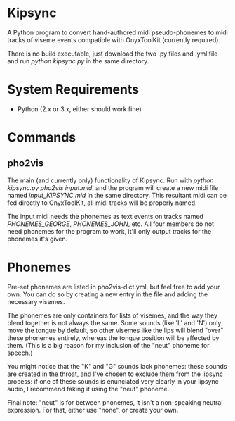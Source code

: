 # Kipsync
A Python program to convert hand-authored midi pseudo-phonemes to midi tracks of viseme events compatible with OnyxToolKit (currently required).

There is no build executable, just download the two .py files and .yml file and run *python kipsync.py* in the same directory.

# System Requirements
- Python (2.x or 3.x, either should work fine)

# Commands
## pho2vis
The main (and currently only) functionality of Kipsync.  Run with *python kipsync.py pho2vis input.mid*, and the program will create a new midi file named *input_KIPSYNC.mid* in the same directory.  This resultant midi can be fed directly to OnyxToolKit, all midi tracks will be properly named.

The input midi needs the phonemes as text events on tracks named *PHONEMES_GEORGE*, *PHONEMES_JOHN*, etc.  All four members do not need phonemes for the program to work, it'll only output tracks for the phonemes it's given.

# Phonemes
Pre-set phonemes are listed in pho2vis-dict.yml, but feel free to add your own.  You can do so by creating a new entry in the file and adding the necessary visemes.

The phonemes are only containers for lists of visemes, and the way they blend together is not always the same.  Some sounds (like 'L' and 'N') only move the tongue by default, so other visemes like the lips will blend "over" these phonemes entirely, whereas the tongue position will be affected by them.  (This is a big reason for my inclusion of the "neut" phoneme for speech.)

You might notice that the "K" and "G" sounds lack phonemes: these sounds are created in the throat, and I've chosen to exclude them from the lipsync process: if one of these sounds is enunciated very clearly in your lipsync audio, I recommend faking it using the "neut" phoneme.

Final note: "neut" is for between phonemes, it isn't a non-speaking neutral expression.  For that, either use "none", or create your own.
